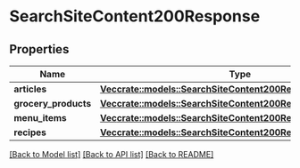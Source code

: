 # SearchSiteContent200Response

## Properties

Name | Type | Description | Notes
------------ | ------------- | ------------- | -------------
**articles** | [**Vec<crate::models::SearchSiteContent200ResponseArticlesInner>**](searchSiteContent_200_response_Articles_inner.md) |  | 
**grocery_products** | [**Vec<crate::models::SearchSiteContent200ResponseArticlesInner>**](searchSiteContent_200_response_Articles_inner.md) |  | 
**menu_items** | [**Vec<crate::models::SearchSiteContent200ResponseArticlesInner>**](searchSiteContent_200_response_Articles_inner.md) |  | 
**recipes** | [**Vec<crate::models::SearchSiteContent200ResponseArticlesInner>**](searchSiteContent_200_response_Articles_inner.md) |  | 

[[Back to Model list]](../README.md#documentation-for-models) [[Back to API list]](../README.md#documentation-for-api-endpoints) [[Back to README]](../README.md)



